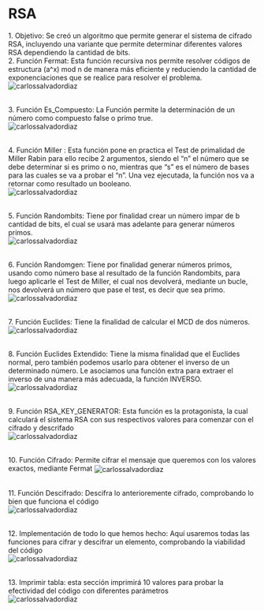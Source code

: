 <h1> RSA</h1>
1. Objetivo: Se creó un algoritmo que permite generar el sistema de cifrado RSA, incluyendo una variante que permite determinar diferentes valores RSA dependiendo la cantidad de bits.<br> 2. Función Fermat: Esta función recursiva nos permite resolver códigos de estructura (a^x) mod n de manera más eficiente y reduciendo la cantidad de exponenciaciones que se realice para resolver el problema.<br> <img align="center" src="https://user-images.githubusercontent.com/85748915/175205411-e2f1bd90-6c43-4dcc-af69-4b2684a960bd.png" alt="carlossalvadordiaz" /></p> <br>3. Función Es_Compuesto: La Función permite la determinación de un número como compuesto false o primo true.<br> <img align="center" src="https://user-images.githubusercontent.com/85748915/175205540-ce34961a-6bb7-4a03-b86f-c888f557bf9f.png" alt="carlossalvadordiaz" /></p><br> 4. Función Miller : Esta función pone en practica el Test de primalidad de Miller Rabin para ello recibe 2 argumentos, siendo el “n” el número que se debe determinar si es primo o no, mientras que “s” es el número de bases para las cuales se va a probar el “n”. Una vez ejecutada, la función nos va a retornar como resultado un booleano. <br><img align="center" src="https://user-images.githubusercontent.com/85748915/175205683-3d02ef51-c492-4f00-b458-253791316e27.png" alt="carlossalvadordiaz" /></p> <br>5. Función Randombits: Tiene por finalidad crear un número impar de b cantidad de bits, el cual se usará mas adelante para generar números primos.<br> <img align="center" src="https://user-images.githubusercontent.com/85748915/175205889-4484c2f9-39b2-451b-8b50-184b7a322147.png" alt="carlossalvadordiaz" /></p><br>6. Función Randomgen: Tiene por finalidad generar números primos, usando como número base al resultado de la función Randombits, para luego aplicarle el Test de Miller, el cual nos devolverá, mediante un bucle, nos devolverá un número que pase el test, es decir que sea primo.<br> <img align="center" src="https://user-images.githubusercontent.com/85748915/175206046-08e1f32a-17b9-4b43-94bf-245bc490c8b4.png" alt="carlossalvadordiaz" /></p><br> 7. Función Euclides: Tiene la finalidad de calcular el MCD de dos números. <img align="center" src="https://user-images.githubusercontent.com/85748915/175206209-cf5541d6-66fe-4f49-b9e8-c78f51f49078.png" alt="carlossalvadordiaz" /></p><br> 8. Función Euclides Extendido: Tiene la misma finalidad que el Euclides normal, pero también podemos usarlo para obtener el inverso de un determinado número. Le asociamos una función extra para extraer el inverso de una manera más adecuada, la función INVERSO. <br><img align="center" src="https://user-images.githubusercontent.com/85748915/175388003-71e0fa37-47d2-4aa2-b462-2a4add9e4d47.png
" alt="carlossalvadordiaz" /></p> <br>9. Función RSA_KEY_GENERATOR: Esta función es la protagonista, la cual calculará el sistema RSA con sus respectivos valores para comenzar con el cifrado y descrifado <br><img align="center" src="https://user-images.githubusercontent.com/85748915/175207333-5745c59f-daf1-440a-9a59-9557ccfe2d56.png" alt="carlossalvadordiaz" /></p><br> 10. Función Cifrado: Permite cifrar el mensaje que queremos con los valores exactos, mediante Fermat <img align="center" src="https://user-images.githubusercontent.com/85748915/175207463-d8f3f55d-2cd1-41c4-9b22-d7d4150e5ab3.png" alt="carlossalvadordiaz" /></p> <br>11. Función Descifrado: Descifra lo anterioremente cifrado, comprobando lo bien que funciona el código<br> <img align="center" src="https://user-images.githubusercontent.com/85748915/175207672-6d3bfec3-6721-4204-a88a-a9d7364c55d3.png" alt="carlossalvadordiaz" /></p><br> 12. Implementación de todo lo que hemos hecho: Aquí usaremos todas las funciones para cifrar y descifrar un elemento, comprobando la viabilidad del código <br>
<img align="center" src="https://user-images.githubusercontent.com/85748915/175387658-dd4c7812-d940-4966-8ba8-5b8b327fb2df.png
" alt="carlossalvadordiaz" /></p><br>
13. Imprimir tabla: esta sección imprimirá 10 valores para probar la efectividad del código con diferentes parámetros
<br>
<img align="center" src="https://user-images.githubusercontent.com/85748915/175387731-e256a74d-344f-4e02-842b-7f929edf3bc5.png
" alt="carlossalvadordiaz" /></p>


